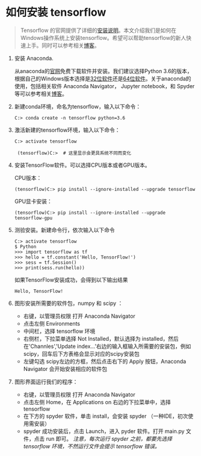 # 如何安装 tensorflow

> Tensorflow 的官网提供了详细的[安装说明](https://www.tensorflow.org/install/)。本文介绍我们是如何在Windows操作系统上安装tensorflow。希望可以帮助tensorflow的新人快速上手。同时可以参考相关[博客](https://www.w3cschool.cn/tensorflow/tensorflow-lbqi2chw.html)。

1. 安装 Anaconda.

    从anaconda的[官网](https://www.anaconda.com/download/)免费下载软件并安装。我们建议选择Python 3.6的版本，根据自己的Windows版本选择是[32位软件](https://repo.continuum.io/archive/Anaconda3-4.4.0-Windows-x86.exe)还是[64位软件](https://repo.continuum.io/archive/Anaconda3-4.4.0-Windows-x86_64.exe)。关于anaconda的使用，包括相关软件 Anaconda Navigator， Jupyter notebook，和 Spyder等可以参考相关[博客](https://segmentfault.com/a/1190000011126204)。

1. 新建conda环境，命名为tensorflow，输入以下命令：

    `C:> conda create -n tensorflow python=3.6`

1. 激活新建的tensorflow环境，输入以下命令：
    ```
    C:> activate tensorflow

     (tensorflow)C:>  # 这里显示会更具系统不同而变化
    ```

1. 安装TensorFlow软件。可以选择CPU版本或者GPU版本。

    CPU版本：

    `(tensorflow)C:> pip install --ignore-installed --upgrade tensorflow`

    GPU显卡安装：

    `(tensorflow)C:> pip install --ignore-installed --upgrade tensorflow-gpu `

1. 测验安装。新建命令行，依次输入以下命令

    ```
    C:> activate tensorflow
    $ Python
    >>> import tensorflow as tf
    >>> hello = tf.constant('Hello, TensorFlow!')
    >>> sess = tf.Session()
    >>> print(sess.run(hello))
    ```
    如果TensorFlow安装成功，会得到以下输出结果

    `Hello, TensorFlow!`

1. 图形安装所需要的软件包，numpy 和 scipy ：
    - 右键，以管理员权限 打开 Anaconda Navigator
    - 点击左侧 Environments
    - 中间栏，选择 tensorflow 环境
    - 右侧栏，下拉菜单选择 Not Installed，默认选择为 installed，然后在'Channles','Update index...'右边的输入框输入所需要的安装包，例如 scipy，回车后下方表格会显示对应的scipy安装包
    - 左键勾选 scipy左边的方框，然后点击右下的 Apply 按钮，Anaconda Navigator 会开始安装相应的软件包

1. 图形界面运行我们的程序：
    - 右键，以管理员权限 打开 Anaconda Navigator
    - 点击左侧 Home，在 Applications on 右边的下拉菜单中，选择 tensorflow
    - 在下方的 spyder 软件，单击 install，会安装 spyder （一种IDE，初次使用需安装）
    - spyder 成功安装后，点击 Launch，进入 pyder 软件。打开 main.py 文件，点击 run 即可。
    *注意，每次运行 spyder 之前，都要先选择 tensorflow 环境，不然运行文件会提示 tensorflow 错误。*
